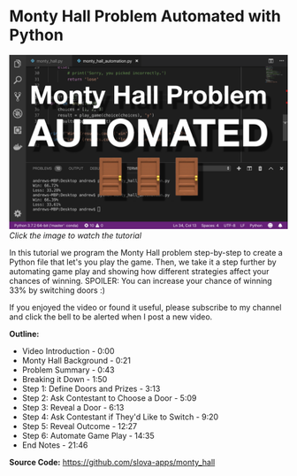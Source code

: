 # Monty Hall Problem Automated with Python

![Click Here to Watch Video](/thumbnail.png "Watch the Video")
*Click the image to watch the tutorial*

In this tutorial we program the Monty Hall problem step-by-step to create a Python file that let's you play the game. Then, we take it a step further by automating game play and showing how different strategies affect your chances of winning. SPOILER: You can increase your chance of winning 33% by switching doors :)

If you enjoyed the video or found it useful, please subscribe to my channel and click the bell to be alerted when I post a new video.

**Outline:**
- Video Introduction - 0:00
- Monty Hall Background - 0:21
- Problem Summary - 0:43
- Breaking it Down - 1:50
- Step 1: Define Doors and Prizes - 3:13
- Step 2: Ask Contestant to Choose a Door - 5:09
- Step 3: Reveal a Door - 6:13
- Step 4: Ask Contestant if They'd Like to Switch - 9:20
- Step 5: Reveal Outcome - 12:27
- Step 6: Automate Game Play - 14:35
- End Notes - 21:46

**Source Code:**
https://github.com/slova-apps/monty_hall
